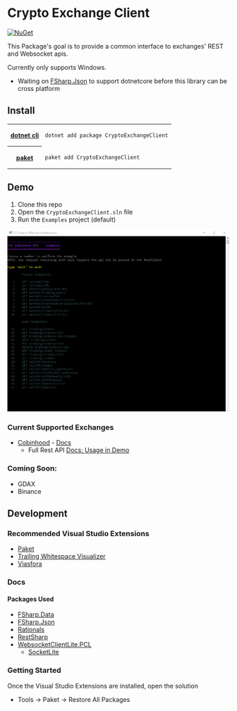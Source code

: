 # Crypto Exchange Client


[![NuGet](https://img.shields.io/nuget/v/CryptoExchangeClient.svg)](https://www.nuget.org/packages/CryptoExchangeClient/)

This Package's goal is to provide a common interface to exchanges' REST and Websocket apis.

Currently only supports Windows.
 - Waiting on [FSharp.Json](https://github.com/vsapronov/FSharp.Json/issues/7) to support dotnetcore before this library can be cross platform

## Install

<table>
 <tr>
  <th><a href="https://github.com/dotnet/cli">dotnet cli</a>
  </th><td>
  
```bash
dotnet add package CryptoExchangeClient
```
  </td>
 </tr>
 <tr>
 <th><a href="https://fsprojects.github.io/Paket/">paket</a></th><td>
 
```bash
paket add CryptoExchangeClient
```
  </td>
 </tr>
</table>

## Demo

1. Clone this repo
2. Open the `CryptoExchangeClient.sln` file
3. Run the `Examples` project (default)

![The Cobinhood Demo App](https://github.com/NullVoxPopuli/CryptoExchangeClient/blob/master/docs/images/CobinhoodDemo.png?raw=true)


### Current Supported Exchanges

 - [Cobinhood](https://cobinhood.com) - [Docs](https://cobinhood.github.io/api-public)
   - Full Rest API [Docs: Usage in Demo](https://github.com/NullVoxPopuli/CryptoExchangeClient/blob/master/examples/CobinhoodDemo.fs)


### Coming Soon:

 - GDAX
 - Binance


## Development

### Recommended Visual Studio Extensions

 - [Paket](https://marketplace.visualstudio.com/items?itemName=SteffenForkmann.PaketforVisualStudio)
 - [Trailing Whitespace Visualizer](https://marketplace.visualstudio.com/items?itemName=MadsKristensen.TrailingWhitespaceVisualizer)
 - [Viasfora](https://marketplace.visualstudio.com/items?itemName=TomasRestrepo.Viasfora)

### Docs
#### Packages Used

- [FSharp.Data](http://fsharp.github.io/FSharp.Data/)
- [FSharp.Json](https://github.com/vsapronov/FSharp.Json)
- [Rationals](https://github.com/tompazourek/Rationals)
- [RestSharp](http://restsharp.org/)
- [WebsocketClientLite.PCL](https://github.com/1iveowl/WebsocketClientLite.PCL)
  - [SocketLite](https://github.com/1iveowl/SocketLite)

### Getting Started

Once the Visual Studio Extensions are installed, open the solution
- Tools -> Paket -> Restore All Packages
